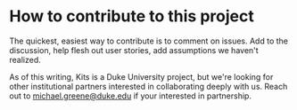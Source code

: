 # How to contribute to this project

The quickest, easiest way to contribute is to comment on issues. Add to the discussion, help flesh out user stories, add assumptions we haven't realized.

As of this writing, Kits is a Duke University project, but we're looking for other institutional partners interested in collaborating deeply with us. Reach out to michael.greene@duke.edu if your interested in partnership.

